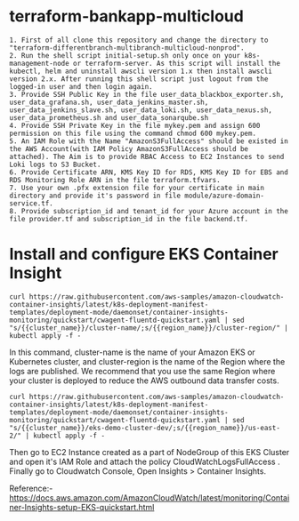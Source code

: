 # terraform-bankapp-multicloud
```
1. First of all clone this repository and change the directory to "terraform-differentbranch-multibranch-multicloud-nonprod".
2. Run the shell script initial-setup.sh only once on your k8s-management-node or terraform-server. As this script will install the kubectl, helm and uninstall awscli version 1.x then install awscli version 2.x. After running this shell script just logout from the logged-in user and then login again.
3. Provide SSH Public Key in the file user_data_blackbox_exporter.sh, user_data_grafana.sh, user_data_jenkins_master.sh, user_data_jenkins_slave.sh, user_data_loki.sh, user_data_nexus.sh, user_data_prometheus.sh and user_data_sonarqube.sh
4. Provide SSH Private Key in the file mykey.pem and assign 600 permission on this file using the command chmod 600 mykey.pem.
5. An IAM Role with the Name "AmazonS3FullAccess" should be existed in the AWS Account(with IAM Policy AmazonS3FullAccess should be attached). The Aim is to provide RBAC Access to EC2 Instances to send Loki logs to S3 Bucket.
6. Provide Certificate ARN, KMS Key ID for RDS, KMS Key ID for EBS and RDS Monitoring Role ARN in the file terraform.tfvars.
7. Use your own .pfx extension file for your certificate in main directory and provide it's password in file module/azure-domain-service.tf.
8. Provide subscription_id and tenant_id for your Azure account in the file provider.tf and subscription_id in the file backend.tf.
```

# Install and configure EKS Container Insight 
```
curl https://raw.githubusercontent.com/aws-samples/amazon-cloudwatch-container-insights/latest/k8s-deployment-manifest-templates/deployment-mode/daemonset/container-insights-monitoring/quickstart/cwagent-fluentd-quickstart.yaml | sed "s/{{cluster_name}}/cluster-name/;s/{{region_name}}/cluster-region/" | kubectl apply -f -
```

In this command, cluster-name is the name of your Amazon EKS or Kubernetes cluster, and cluster-region is the name of the Region where the logs are published. We recommend that you use the same Region where your cluster is deployed to reduce the AWS outbound data transfer costs.

```
curl https://raw.githubusercontent.com/aws-samples/amazon-cloudwatch-container-insights/latest/k8s-deployment-manifest-templates/deployment-mode/daemonset/container-insights-monitoring/quickstart/cwagent-fluentd-quickstart.yaml | sed "s/{{cluster_name}}/eks-demo-cluster-dev/;s/{{region_name}}/us-east-2/" | kubectl apply -f -
```

Then go to EC2 Instance created as a part of NodeGroup of this EKS Cluster and open it's IAM Role and attach the policy CloudWatchLogsFullAccess . Finally go to Cloudwatch Console, Open Insights > Container Insights. 



Reference:- https://docs.aws.amazon.com/AmazonCloudWatch/latest/monitoring/Container-Insights-setup-EKS-quickstart.html
